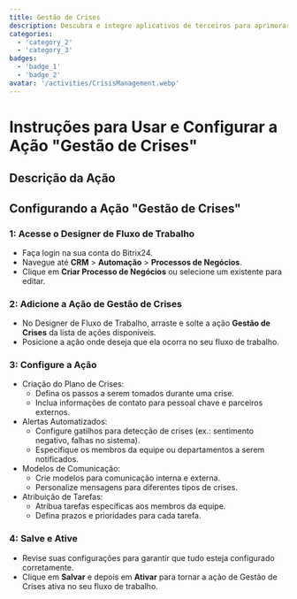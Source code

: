 ```yaml
---
title: Gestão de Crises
description: Descubra e integre aplicativos de terceiros para aprimorar seu negócio.
categories: 
  - 'category_2'
  - 'category_3'
badges: 
  - 'badge_1'
  - 'badge_2'
avatar: '/activities/CrisisManagement.webp'
---
```

# Instruções para Usar e Configurar a Ação "Gestão de Crises"

## Descrição da Ação

## **Configurando a Ação "Gestão de Crises"**

### 1: Acesse o Designer de Fluxo de Trabalho
- Faça login na sua conta do Bitrix24.
- Navegue até **CRM** > **Automação** > **Processos de Negócios**.
- Clique em **Criar Processo de Negócios** ou selecione um existente para editar.

### 2: Adicione a Ação de Gestão de Crises
- No Designer de Fluxo de Trabalho, arraste e solte a ação **Gestão de Crises** da lista de ações disponíveis.
- Posicione a ação onde deseja que ela ocorra no seu fluxo de trabalho.

### 3: Configure a Ação
- Criação do Plano de Crises:
  - Defina os passos a serem tomados durante uma crise.
  - Inclua informações de contato para pessoal chave e parceiros externos.
- Alertas Automatizados:
  - Configure gatilhos para detecção de crises (ex.: sentimento negativo, falhas no sistema).
  - Especifique os membros da equipe ou departamentos a serem notificados.
- Modelos de Comunicação:
  - Crie modelos para comunicação interna e externa.
  - Personalize mensagens para diferentes tipos de crises.
- Atribuição de Tarefas:
  - Atribua tarefas específicas aos membros da equipe.
  - Defina prazos e prioridades para cada tarefa.

### 4: Salve e Ative
- Revise suas configurações para garantir que tudo esteja configurado corretamente.
- Clique em **Salvar** e depois em **Ativar** para tornar a ação de Gestão de Crises ativa no seu fluxo de trabalho.